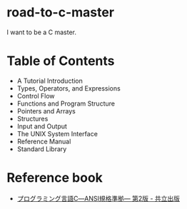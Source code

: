# road-to-c-master
I want to be a C master.

# Table of Contents
- A Tutorial Introduction
- Types, Operators, and Expressions
- Control Flow
- Functions and Program Structure
- Pointers and Arrays
- Structures
- Input and Output
- The UNIX System Interface
- Reference Manual
- Standard Library

# Reference book
- [プログラミング言語C―ANSI規格準拠― 第2版 - 共立出版](https://www.kyoritsu-pub.co.jp/bookdetail/9784320026926)